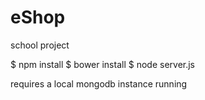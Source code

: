 # eShop
school project

$ npm install
$ bower install
$ node server.js

requires a local mongodb instance running

